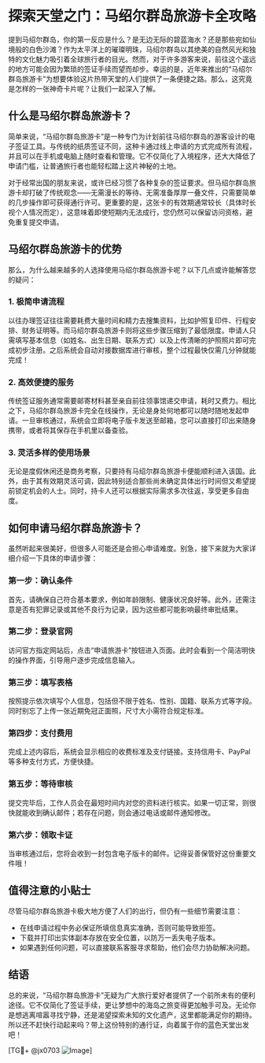 # 探索天堂之门：马绍尔群岛旅游卡全攻略

提到马绍尔群岛，你的第一反应是什么？是无边无际的碧蓝海水？还是那些宛如仙境般的白色沙滩？作为太平洋上的璀璨明珠，马绍尔群岛以其绝美的自然风光和独特的文化魅力吸引着全球旅行者的目光。然而，对于许多游客来说，前往这个遥远的地方可能会因为繁琐的签证手续而望而却步。幸运的是，近年来推出的“马绍尔群岛旅游卡”为想要体验这片热带天堂的人们提供了一条便捷之路。那么，这究竟是怎样的一张神奇卡片呢？让我们一起深入了解。

## 什么是马绍尔群岛旅游卡？

简单来说，“马绍尔群岛旅游卡”是一种专门为计划前往马绍尔群岛的游客设计的电子签证工具。与传统的纸质签证不同，这种卡通过线上申请的方式完成所有流程，并且可以在手机或电脑上随时查看和管理。它不仅简化了入境程序，还大大降低了申请门槛，让普通旅行者也能轻松踏上这片神秘的土地。

对于经常出国的朋友来说，或许已经习惯了各种复杂的签证要求。但马绍尔群岛旅游卡却打破了传统观念——无需漫长的等待、无需准备厚厚一叠文件，只需要简单的几步操作即可获得通行许可。更重要的是，这张卡的有效期通常较长（具体时长视个人情况而定），这意味着即使短期内无法成行，您仍然可以保留访问资格，避免重复提交申请。

## 马绍尔群岛旅游卡的优势

那么，为什么越来越多的人选择使用马绍尔群岛旅游卡呢？以下几点或许能解答您的疑问：

### 1. 极简申请流程

以往办理签证往往需要耗费大量时间和精力去搜集资料，比如护照复印件、行程安排、财务证明等。而马绍尔群岛旅游卡则将这些步骤压缩到了最低限度。申请人只需填写基本信息（如姓名、出生日期、联系方式）以及上传清晰的护照照片即可完成初步注册。之后系统会自动对接数据库进行审核，整个过程最快仅需几分钟就能完成！

### 2. 高效便捷的服务

传统签证服务通常需要邮寄材料甚至亲自前往领事馆递交申请，耗时又费力。相比之下，马绍尔群岛旅游卡完全在线操作，无论是身处何地都可以随时随地发起申请。一旦审核通过，系统会立即将电子版卡发送至邮箱，您可以直接打印出来随身携带，或者将其保存在手机里以备查验。

### 3. 灵活多样的使用场景

无论是度假休闲还是商务考察，只要持有马绍尔群岛旅游卡便能顺利进入该国。此外，由于其有效期灵活可调，因此特别适合那些尚未确定具体出行时间但又希望提前锁定机会的人士。同时，持卡人还可以根据实际需求多次往返，享受更多自由度。

## 如何申请马绍尔群岛旅游卡？

虽然听起来很美好，但很多人可能还是会担心申请难度。别急，接下来就为大家详细介绍一下具体的申请步骤：

### 第一步：确认条件

首先，请确保自己符合基本要求，例如年龄限制、健康状况良好等。此外，还需注意是否有犯罪记录或其他不良行为记录，因为这些都可能影响最终审批结果。

### 第二步：登录官网

访问官方指定网站后，点击“申请旅游卡”按钮进入页面。此时会看到一个简洁明快的操作界面，引导用户逐步完成信息输入。

### 第三步：填写表格

按照提示依次填写个人信息，包括但不限于姓名、性别、国籍、联系方式等字段。同时别忘了上传一张近期免冠正面照，尺寸大小需符合规定标准。

### 第四步：支付费用

完成上述内容后，系统会显示相应的收费标准及支付链接。支持信用卡、PayPal等多种支付方式，方便快捷。

### 第五步：等待审核

提交完毕后，工作人员会在最短时间内对您的资料进行核实。如果一切正常，则很快就能收到确认邮件；若存在问题，则会通过电话或邮件通知修改。

### 第六步：领取卡证

当审核通过后，您将会收到一封包含电子版卡的邮件。记得妥善保管好这份重要文件哦！

## 值得注意的小贴士

尽管马绍尔群岛旅游卡极大地方便了人们的出行，但仍有一些细节需要注意：

- 在线申请过程中务必保证所填信息真实准确，否则可能导致拒签。
- 下载并打印出实体副本存放在安全位置，以防万一丢失电子版本。
- 如果遇到任何问题，可以直接联系客服寻求帮助，他们会尽力协助解决问题。

## 结语

总的来说，“马绍尔群岛旅游卡”无疑为广大旅行爱好者提供了一个前所未有的便利途径。它不仅简化了签证手续，更让梦想中的海岛之旅变得更加触手可及。无论你是想逃离喧嚣寻找宁静，还是渴望探索未知的文化遗产，这里都能满足你的期待。所以还不赶快行动起来吗？带上这份特别的通行证，向着属于你的蓝色天堂出发吧！

[TG💪+ @jx0703 ![Image](https://github.com/user-attachments/assets/dbca1d08-cadb-493c-b0ec-ad6f7a83f270)]